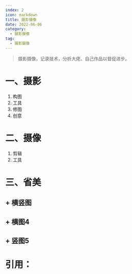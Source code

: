 ```yaml
---
index: 2
icon: markdown
title: 摄影摄像
date: 2022-06-06
category:
  - 摄影摄像
tag:
  - 摄影摄像
---
```


> 摄影摄像，记录技术，分析大佬、自己作品以督促进步。

<!-- more -->

# 一、摄影

1. 构图
2. 工具
3. 修图
4. 创意

# 二、摄像

1. 剪辑
2. 工具

# 三、省美





## \+ 横竖图



## \+ 横图4



## \+ 竖图5



# 引用：



